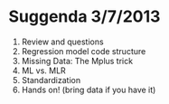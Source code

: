Suggenda 3/7/2013
========================================================

1. Review and questions
2. Regression model code structure
3. Missing Data: The Mplus trick
4. ML vs. MLR
5. Standardization
6. Hands on! (bring data if you have it)
